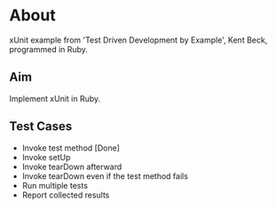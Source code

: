 # About

xUnit example from 'Test Driven Development by Example', Kent Beck, programmed
in Ruby.

## Aim

Implement xUnit in Ruby.

## Test Cases

- Invoke test method [Done]
- Invoke setUp
- Invoke tearDown afterward
- Invoke tearDown even if the test method fails
- Run multiple tests
- Report collected results
